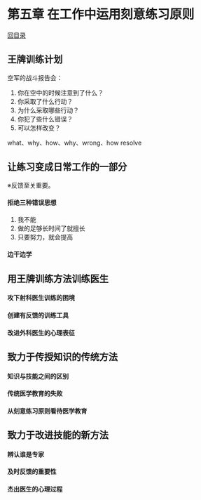 # 第五章 在工作中运用刻意练习原则

[回目录](index.md)

## 王牌训练计划
空军的战斗报告会：

1. 你在空中的时候注意到了什么？
2. 你采取了什么行动？
3. 为什么采取哪些行动？
4. 你犯了些什么错误？
5. 可以怎样改变？

what、why、how、why、wrong、how resolve


## 让练习变成日常工作的一部分

※反馈至关重要。

#### 拒绝三种错误思想

1. 我不能
2. 做的足够长时间了就擅长
3. 只要努力，就会提高

#### 边干边学


## 用王牌训练方法训练医生

#### 攻下射科医生训练的困境

#### 创建有反馈的训练工具

#### 改进外科医生的心理表征


## 致力于传授知识的传统方法

#### 知识与技能之间的区别

#### 传统医学教育的失败

#### 从刻意练习原则看待医学教育

## 致力于改进技能的新方法

#### 辨认谁是专家

#### 及时反馈的重要性

#### 杰出医生的心理过程

